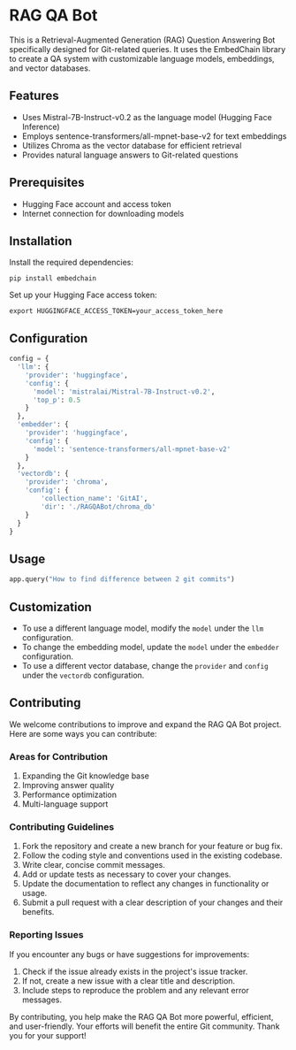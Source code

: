 # RAG QA Bot 

This is a Retrieval-Augmented Generation (RAG) Question Answering Bot specifically designed for Git-related queries. It uses the EmbedChain library to create a QA system with customizable language models, embeddings, and vector databases.

## Features
- Uses Mistral-7B-Instruct-v0.2 as the language model (Hugging Face Inference)
- Employs sentence-transformers/all-mpnet-base-v2 for text embeddings
- Utilizes Chroma as the vector database for efficient retrieval
- Provides natural language answers to Git-related questions

## Prerequisites
- Hugging Face account and access token
- Internet connection for downloading models

## Installation
Install the required dependencies:
   ```
   pip install embedchain
   ```

Set up your Hugging Face access token:
   ```
   export HUGGINGFACE_ACCESS_TOKEN=your_access_token_here
   ```

## Configuration

```python
config = {
  'llm': {
    'provider': 'huggingface',
    'config': {
      'model': 'mistralai/Mistral-7B-Instruct-v0.2',
      'top_p': 0.5
    }
  },
  'embedder': {
    'provider': 'huggingface',
    'config': {
      'model': 'sentence-transformers/all-mpnet-base-v2'
    }
  },
  'vectordb': {
    'provider': 'chroma',
    'config': {
        'collection_name': 'GitAI',
        'dir': './RAGQABot/chroma_db'
    }
  }
}
```

## Usage

```python
app.query("How to find difference between 2 git commits")
```

## Customization
- To use a different language model, modify the `model` under the `llm` configuration.
- To change the embedding model, update the `model` under the `embedder` configuration.
- To use a different vector database, change the `provider` and `config` under the `vectordb` configuration.

## Contributing

We welcome contributions to improve and expand the RAG QA Bot project. Here are some ways you can contribute:

### Areas for Contribution

1. Expanding the Git knowledge base
2. Improving answer quality
3. Performance optimization
4. Multi-language support

### Contributing Guidelines

1. Fork the repository and create a new branch for your feature or bug fix.
2. Follow the coding style and conventions used in the existing codebase.
3. Write clear, concise commit messages.
4. Add or update tests as necessary to cover your changes.
5. Update the documentation to reflect any changes in functionality or usage.
6. Submit a pull request with a clear description of your changes and their benefits.


### Reporting Issues

If you encounter any bugs or have suggestions for improvements:

1. Check if the issue already exists in the project's issue tracker.
2. If not, create a new issue with a clear title and description.
3. Include steps to reproduce the problem and any relevant error messages.

By contributing, you help make the RAG QA Bot more powerful, efficient, and user-friendly. Your efforts will benefit the entire Git community. Thank you for your support!